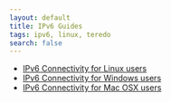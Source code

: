 ```yaml
---
layout: default
title: IPv6 Guides
tags: ipv6, linux, teredo
search: false
---
```


* [IPv6 Connectivity for Linux users](/docs/guides/ipv6/linux)
* [IPv6 Connectivity for Windows users](/docs/guides/ipv6/windows)
* [IPv6 Connectivity for Mac OSX users](/docs/guides/ipv6/macosx)
